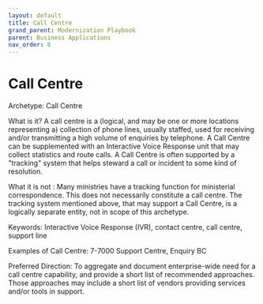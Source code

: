 ```yaml
---
layout: default
title: Call Centre
grand_parent: Modernization Playbook
parent: Business Applications
nav_order: 8
---
```


# Call Centre
Archetype: Call Centre

What is it?  A call centre is a (logical, and may be one or more locations representing a) collection of phone lines, usually staffed, used for receiving and/or transmitting a high volume of enquiries by telephone.   A Call Centre can be supplemented with an Interactive Voice Response unit that may collect statistics and route calls.  A Call Centre is often supported by a "tracking" system that helps steward a call or incident to some kind of resolution.
 
What it is not : Many ministries have a tracking function for ministerial correspondence. This does not necessarily constitute a call centre. The tracking system mentioned above, that may support a Call Centre, is a logically separate entity, not in scope of this archetype.

Keywords: Interactive Voice Response (IVR), contact centre, call centre, support line

Examples of Call Centre: 7-7000 Support Centre, Enquiry BC

Preferred Direction: To aggregate and document enterprise-wide need for a call centre capability, and provide a short list of recommended approaches.  Those approaches may include a short list of vendors providing services and/or tools in support.
